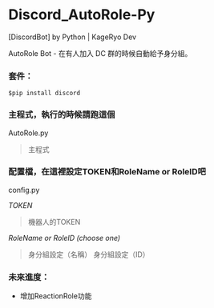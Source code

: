 # Discord_AutoRole-Py
[DiscordBot] by Python | KageRyo Dev

AutoRole Bot - 在有人加入 DC 群的時候自動給予身分組。

### 套件：
```
$pip install discord
```

### 主程式，執行的時候請跑這個

AutoRole.py
> 主程式

### 配置檔，在這裡設定TOKEN和RoleName or RoleID吧

config.py

*TOKEN*
> 機器人的TOKEN

*RoleName or RoleID (choose one)*

> 身分組設定（名稱）
> 身分組設定（ID）

### 未來進度：
+ 增加ReactionRole功能
